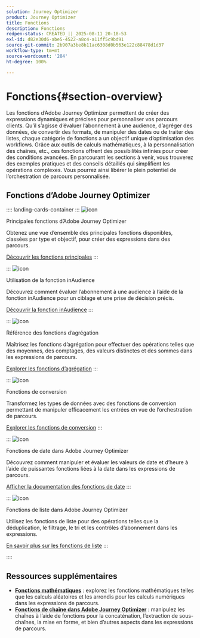 ```yaml
---
solution: Journey Optimizer
product: Journey Optimizer
title: Fonctions
description: Fonctions
redpen-status: CREATED_||_2025-08-11_20-18-53
exl-id: d82e30d6-abe5-4522-a8c4-a11ff5c9bd91
source-git-commit: 2b907a3be8b11ac6308d0b563e122c88478d1d37
workflow-type: tm+mt
source-wordcount: '284'
ht-degree: 100%

---
```


# Fonctions{#section-overview}

Les fonctions d’Adobe Journey Optimizer permettent de créer des expressions dynamiques et précises pour personnaliser vos parcours clients. Qu’il s’agisse d’évaluer l’abonnement à une audience, d’agréger des données, de convertir des formats, de manipuler des dates ou de traiter des listes, chaque catégorie de fonctions a un objectif unique d’optimisation des workflows. Grâce aux outils de calculs mathématiques, à la personnalisation des chaînes, etc., ces fonctions offrent des possibilités infinies pour créer des conditions avancées. En parcourant les sections à venir, vous trouverez des exemples pratiques et des conseils détaillés qui simplifient les opérations complexes. Vous pourrez ainsi libérer le plein potentiel de l’orchestration de parcours personnalisée.

## Fonctions d’Adobe Journey Optimizer

:::: landing-cards-container
:::
![icon](https://cdn.experienceleague.adobe.com/icons/code-branch.svg?lang=fr)

Principales fonctions d’Adobe Journey Optimizer

Obtenez une vue d’ensemble des principales fonctions disponibles, classées par type et objectif, pour créer des expressions dans des parcours.

[Découvrir les fonctions principales](../using/building-journeys/expression/functions.md)
:::

:::
![icon](https://cdn.experienceleague.adobe.com/icons/bullseye.svg?lang=fr)

Utilisation de la fonction inAudience

Découvrez comment évaluer l’abonnement à une audience à l’aide de la fonction inAudience pour un ciblage et une prise de décision précis.

[Découvrir la fonction inAudience](../using/building-journeys/functions/functioninaudience.md)
:::

:::
![icon](https://cdn.experienceleague.adobe.com/icons/chart-line.svg?lang=fr)

Référence des fonctions d’agrégation

Maîtrisez les fonctions d’agrégation pour effectuer des opérations telles que des moyennes, des comptages, des valeurs distinctes et des sommes dans les expressions de parcours.

[Explorer les fonctions d’agrégation](aggregation-landing-page.md)
:::

:::
![icon](https://cdn.experienceleague.adobe.com/icons/exchange-alt.svg?lang=fr)

Fonctions de conversion

Transformez les types de données avec des fonctions de conversion permettant de manipuler efficacement les entrées en vue de l’orchestration de parcours.

[Explorer les fonctions de conversion](conversion-landing-page.md)
:::

:::
![icon](https://cdn.experienceleague.adobe.com/icons/calendar-alt.svg?lang=fr)

Fonctions de date dans Adobe Journey Optimizer

Découvrez comment manipuler et évaluer les valeurs de date et d’heure à l’aide de puissantes fonctions liées à la date dans les expressions de parcours.

[Afficher la documentation des fonctions de date](date-landing-page.md)
:::

:::
![icon](https://cdn.experienceleague.adobe.com/icons/list-check.svg?lang=fr)

Fonctions de liste dans Adobe Journey Optimizer

Utilisez les fonctions de liste pour des opérations telles que la déduplication, le filtrage, le tri et les contrôles d’abonnement dans les expressions.

[En savoir plus sur les fonctions de liste](list-landing-page.md)
:::

::::


## Ressources supplémentaires

- **[Fonctions mathématiques](math-landing-page.md)** : explorez les fonctions mathématiques telles que les calculs aléatoires et les arrondis pour les calculs numériques dans les expressions de parcours.
- **[Fonctions de chaîne dans Adobe Journey Optimizer](string-landing-page.md)** : manipulez les chaînes à l’aide de fonctions pour la concaténation, l’extraction de sous-chaînes, la mise en forme, et bien d’autres aspects dans les expressions de parcours.
